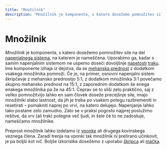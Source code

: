 ```yaml
---
title: "Množilnik"
description: "Množilnik je komponenta, s katero dosežemo pomnožitev sile na del napenjalnega sistema, na katerem je nameščena."
---
```


# Množilnik

_Množilnik_ je komponenta, s katero dosežemo pomnožitev sile na del [napenjalnega sistema](napenjalni-sistem), na katerem je nameščena. Uporabimo ga, kadar s samim napenjalnim sistemom ne uspemo doseči dovoljšnje [napetosti](napetost) [traku](trak). Ime komponente izhaja iz dejstva, da se [mehanska prednost](mehanska-prednost) z dodatkom vsakega množilnika pomnoži. Če je, na primer, osnovni napenjalni sistem škripčevje z mehansko prednostjo 5:1, z dodatkom množilnika 3:1 povečamo skupno mehansko prednost na 15:1, z zaporednim dodatkom še enega enakega množilnika pa že na 45:1. Čeprav se to sliši zelo praktično, saj z veliko pomnožitvijo lahko en sam človek doseže precejšnje sile, imajo množilniki slabo lastnost, da jih je treba po vsakem potegu razbremeniti in resetirati – pomakniti naprej po vrvi, na katero delujejo. Napenjanje lahko tako postane zelo zamudno. Zato se v praksi pogosto najprej poslužimo rešitve, da vrv (ali trak) potegne več ljudi, in šele če to ne zadostuje, nameščamo množilnike.

Preprost množilnik lahko izdelamo iz [vponke](vponka) ali drugega kovinskega veznega člena. Zaradi trenja na vponki tak množilnik ni pretirano učinkovit, je pa boljši kot nič. Boljše izkoristke dosežemo z uporabo [škripca](skripec) ali [mačka](macek).
